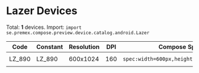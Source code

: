 # Lazer Devices

Total: **1** devices. Import: `import se.premex.compose.preview.device.catalog.android.Lazer`

| Code | Constant | Resolution | DPI | Compose Spec | Preview Usage |
|------|----------|------------|-----|-------------|---------------|
| LZ_890 | LZ_890 | 600x1024 | 160 | `spec:width=600px,height=1024px,dpi=160` | `@Preview(device = Lazer.LZ_890)` |

<!-- Generated automatically. Do not edit manually. -->
